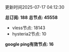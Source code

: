 更新时间2025-07-17 04:12:30

**总订阅: 188**
**总节点: 45558**
- vless节点: 18143
- hysteria2节点: 10

**google ping有效节点: 16**

